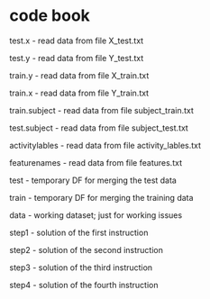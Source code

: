 # code book

test.x - read data from file X_test.txt

test.y - read data from file Y_test.txt

train.y - read data from file X_train.txt

train.x - read data from file Y_train.txt

train.subject - read data from file subject_train.txt

test.subject - read data from file subject_test.txt

activitylables - read data from file activity_lables.txt

featurenames - read data from file features.txt

test - temporary DF for merging the test data

train - temporary DF for merging the training data

data - working dataset; just for working issues

step1 - solution of the first instruction

step2 - solution of the second instruction

step3 - solution of the third instruction

step4 - solution of the fourth instruction
